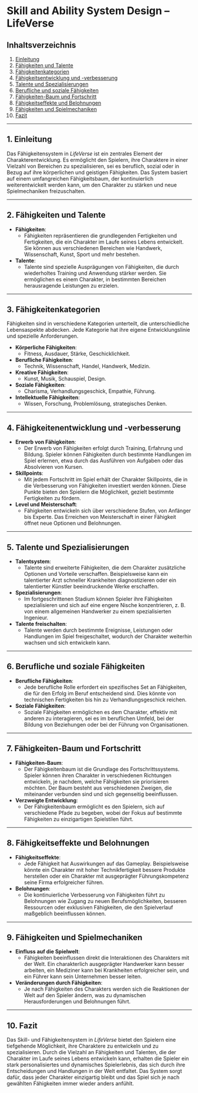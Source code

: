 # Skill and Ability System Design – LifeVerse

## Inhaltsverzeichnis
1. [Einleitung](#einleitung)
2. [Fähigkeiten und Talente](#fähigkeiten-und-talente)
3. [Fähigkeitenkategorien](#fähigkeitenkategorien)
4. [Fähigkeitsentwicklung und -verbesserung](#fähigkeitsentwicklung-und-verbesserung)
5. [Talente und Spezialisierungen](#talente-und-spezialisierungen)
6. [Berufliche und soziale Fähigkeiten](#berufliche-und-soziale-fähigkeiten)
7. [Fähigkeiten-Baum und Fortschritt](#fähigkeiten-baum-und-fortschritt)
8. [Fähigkeitseffekte und Belohnungen](#fähigkeitseffekte-und-belohnungen)
9. [Fähigkeiten und Spielmechaniken](#fähigkeiten-und-spielmechaniken)
10. [Fazit](#fazit)

---

## 1. Einleitung

Das Fähigkeitensystem in *LifeVerse* ist ein zentrales Element der Charakterentwicklung. Es ermöglicht den Spielern, ihre Charaktere in einer Vielzahl von Bereichen zu spezialisieren, sei es beruflich, sozial oder in Bezug auf ihre körperlichen und geistigen Fähigkeiten. Das System basiert auf einem umfangreichen Fähigkeitsbaum, der kontinuierlich weiterentwickelt werden kann, um den Charakter zu stärken und neue Spielmechaniken freizuschalten.

---

## 2. Fähigkeiten und Talente

- **Fähigkeiten**:
  - Fähigkeiten repräsentieren die grundlegenden Fertigkeiten und Fertigkeiten, die ein Charakter im Laufe seines Lebens entwickelt. Sie können aus verschiedenen Bereichen wie Handwerk, Wissenschaft, Kunst, Sport und mehr bestehen.
- **Talente**:
  - Talente sind spezielle Ausprägungen von Fähigkeiten, die durch wiederholtes Training und Anwendung stärker werden. Sie ermöglichen es einem Charakter, in bestimmten Bereichen herausragende Leistungen zu erzielen.

---

## 3. Fähigkeitenkategorien

Fähigkeiten sind in verschiedene Kategorien unterteilt, die unterschiedliche Lebensaspekte abdecken. Jede Kategorie hat ihre eigene Entwicklungslinie und spezielle Anforderungen.

- **Körperliche Fähigkeiten**:
  - Fitness, Ausdauer, Stärke, Geschicklichkeit.
- **Berufliche Fähigkeiten**:
  - Technik, Wissenschaft, Handel, Handwerk, Medizin.
- **Kreative Fähigkeiten**:
  - Kunst, Musik, Schauspiel, Design.
- **Soziale Fähigkeiten**:
  - Charisma, Verhandlungsgeschick, Empathie, Führung.
- **Intellektuelle Fähigkeiten**:
  - Wissen, Forschung, Problemlösung, strategisches Denken.

---

## 4. Fähigkeitenentwicklung und -verbesserung

- **Erwerb von Fähigkeiten**:
  - Der Erwerb von Fähigkeiten erfolgt durch Training, Erfahrung und Bildung. Spieler können Fähigkeiten durch bestimmte Handlungen im Spiel erlernen, etwa durch das Ausführen von Aufgaben oder das Absolvieren von Kursen.
- **Skillpoints**:
  - Mit jedem Fortschritt im Spiel erhält der Charakter Skillpoints, die in die Verbesserung von Fähigkeiten investiert werden können. Diese Punkte bieten den Spielern die Möglichkeit, gezielt bestimmte Fertigkeiten zu fördern.
- **Level und Meisterschaft**:
  - Fähigkeiten entwickeln sich über verschiedene Stufen, von Anfänger bis Experte. Das Erreichen von Meisterschaft in einer Fähigkeit öffnet neue Optionen und Belohnungen.

---

## 5. Talente und Spezialisierungen

- **Talentsystem**:
  - Talente sind erweiterte Fähigkeiten, die dem Charakter zusätzliche Optionen und Vorteile verschaffen. Beispielsweise kann ein talentierter Arzt schneller Krankheiten diagnostizieren oder ein talentierter Künstler beeindruckende Werke erschaffen.
- **Spezialisierungen**:
  - Im fortgeschrittenen Stadium können Spieler ihre Fähigkeiten spezialisieren und sich auf eine engere Nische konzentrieren, z. B. von einem allgemeinen Handwerker zu einem spezialisierten Ingenieur.
- **Talente freischalten**:
  - Talente werden durch bestimmte Ereignisse, Leistungen oder Handlungen im Spiel freigeschaltet, wodurch der Charakter weiterhin wachsen und sich entwickeln kann.

---

## 6. Berufliche und soziale Fähigkeiten

- **Berufliche Fähigkeiten**:
  - Jede berufliche Rolle erfordert ein spezifisches Set an Fähigkeiten, die für den Erfolg im Beruf entscheidend sind. Dies könnte von technischen Fertigkeiten bis hin zu Verhandlungsgeschick reichen.
- **Soziale Fähigkeiten**:
  - Soziale Fähigkeiten ermöglichen es dem Charakter, effektiv mit anderen zu interagieren, sei es im beruflichen Umfeld, bei der Bildung von Beziehungen oder bei der Führung von Organisationen.
  
---

## 7. Fähigkeiten-Baum und Fortschritt

- **Fähigkeiten-Baum**:
  - Der Fähigkeitenbaum ist die Grundlage des Fortschrittssystems. Spieler können ihren Charakter in verschiedenen Richtungen entwickeln, je nachdem, welche Fähigkeiten sie priorisieren möchten. Der Baum besteht aus verschiedenen Zweigen, die miteinander verbunden sind und sich gegenseitig beeinflussen.
- **Verzweigte Entwicklung**:
  - Der Fähigkeitenbaum ermöglicht es den Spielern, sich auf verschiedene Pfade zu begeben, wobei der Fokus auf bestimmte Fähigkeiten zu einzigartigen Spielstilen führt.

---

## 8. Fähigkeitseffekte und Belohnungen

- **Fähigkeitseffekte**:
  - Jede Fähigkeit hat Auswirkungen auf das Gameplay. Beispielsweise könnte ein Charakter mit hoher Technikfertigkeit bessere Produkte herstellen oder ein Charakter mit ausgeprägter Führungskompetenz seine Firma erfolgreicher führen.
- **Belohnungen**:
  - Die kontinuierliche Verbesserung von Fähigkeiten führt zu Belohnungen wie Zugang zu neuen Berufsmöglichkeiten, besseren Ressourcen oder exklusiven Fähigkeiten, die den Spielverlauf maßgeblich beeinflussen können.

---

## 9. Fähigkeiten und Spielmechaniken

- **Einfluss auf die Spielwelt**:
  - Fähigkeiten beeinflussen direkt die Interaktionen des Charakters mit der Welt. Ein charakterlich ausgeprägter Handwerker kann besser arbeiten, ein Mediziner kann bei Krankheiten erfolgreicher sein, und ein Führer kann sein Unternehmen besser leiten.
- **Veränderungen durch Fähigkeiten**:
  - Je nach Fähigkeiten des Charakters werden sich die Reaktionen der Welt auf den Spieler ändern, was zu dynamischen Herausforderungen und Belohnungen führt.

---

## 10. Fazit

Das Skill- und Fähigkeitensystem in *LifeVerse* bietet den Spielern eine tiefgehende Möglichkeit, ihre Charaktere zu entwickeln und zu spezialisieren. Durch die Vielzahl an Fähigkeiten und Talenten, die der Charakter im Laufe seines Lebens entwickeln kann, erhalten die Spieler ein stark personalisiertes und dynamisches Spielerlebnis, das sich durch ihre Entscheidungen und Handlungen in der Welt entfaltet. Das System sorgt dafür, dass jeder Charakter einzigartig bleibt und das Spiel sich je nach gewählten Fähigkeiten immer wieder anders anfühlt.